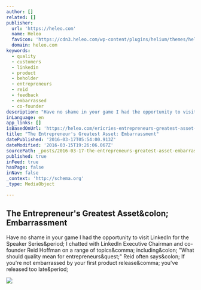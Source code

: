 ```yaml
---
author: []
related: []
publisher:
  url: 'https://heleo.com'
  name: Heleo
  favicon: 'https://cdn3.heleo.com/wp-content/plugins/helium/themes/helium/assets/img/icons/favicon.ico?v=1457973660'
  domain: heleo.com
keywords:
  - quality
  - customers
  - linkedin
  - product
  - beholder
  - entrepreneurs
  - reid
  - feedback
  - embarrassed
  - co-founder
description: "Have no shame in your game I had the opportunity to visit LinkedIn for the Speaker Series. I chatted with LinkedIn Executive Chairman and co-founder Reid Hoffman on a range of topics, including: \"What should quality mean for entrepreneurs?\" Reid often says: If you're not embarrassed by your first product release, you've released too late."
inLanguage: en
app_links: []
isBasedOnUrl: 'https://heleo.com/ericries-entrepreneurs-greatest-asset-embarrassment/6594/'
title: "The Entrepreneur's Greatest Asset: Embarrassment"
datePublished: '2016-03-17T05:54:00.913Z'
dateModified: '2016-03-15T19:26:06.067Z'
sourcePath: _posts/2016-03-17-the-entrepreneurs-greatest-asset-embarrassment.md
published: true
inFeed: true
hasPage: false
inNav: false
_context: 'http://schema.org'
_type: MediaObject

---
```

<article style=""><h1>The Entrepreneur's Greatest Asset&amp;colon; Embarrassment</h1><p>Have no shame in your game I had the opportunity to visit LinkedIn for the Speaker Series&amp;period; I chatted with LinkedIn Executive Chairman and co-founder Reid Hoffman on a range of topics&amp;comma; including&amp;colon; "What should quality mean for entrepreneurs&amp;quest;" Reid often says&amp;colon; If you're not embarrassed by your first product release&amp;comma; you've released too late&amp;period;</p><img src="https://cdn.heleo.com/wp-content/uploads/2016/03/14171606/embarassment-1200x600.png" /></article>